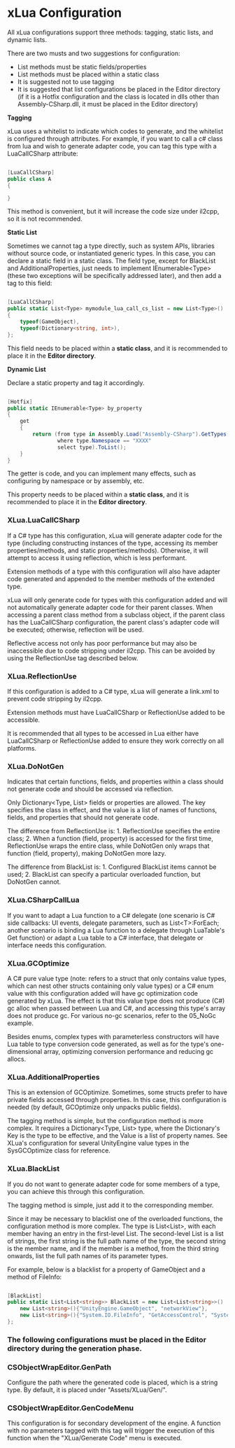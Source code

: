 
# xLua Configuration

All xLua configurations support three methods: tagging, static lists, and dynamic lists.

There are two musts and two suggestions for configuration:

* List methods must be static fields/properties
* List methods must be placed within a static class
* It is suggested not to use tagging
* It is suggested that list configurations be placed in the Editor directory (if it is a Hotfix configuration and the class is located in dlls other than Assembly-CSharp.dll, it must be placed in the Editor directory)

**Tagging**

xLua uses a whitelist to indicate which codes to generate, and the whitelist is configured through attributes. For example, if you want to call a c# class from lua and wish to generate adapter code, you can tag this type with a LuaCallCSharp attribute:

```csharp

[LuaCallCSharp]
public class A
{

}

```

This method is convenient, but it will increase the code size under il2cpp, so it is not recommended.

**Static List**

Sometimes we cannot tag a type directly, such as system APIs, libraries without source code, or instantiated generic types. In this case, you can declare a static field in a static class. The field type, except for BlackList and AdditionalProperties, just needs to implement IEnumerable&lt;Type&gt; (these two exceptions will be specifically addressed later), and then add a tag to this field:

```csharp

[LuaCallCSharp]
public static List<Type> mymodule_lua_call_cs_list = new List<Type>()
{
    typeof(GameObject),
    typeof(Dictionary<string, int>),
};

```

This field needs to be placed within a **static class**, and it is recommended to place it in the **Editor directory**.

**Dynamic List**

Declare a static property and tag it accordingly.

```csharp

[Hotfix]
public static IEnumerable<Type> by_property
{
    get
    {
        return (from type in Assembly.Load("Assembly-CSharp").GetTypes()
                where type.Namespace == "XXXX"
                select type).ToList();
    }
}

```

The getter is code, and you can implement many effects, such as configuring by namespace or by assembly, etc.

This property needs to be placed within a **static class**, and it is recommended to place it in the **Editor directory**.

### XLua.LuaCallCSharp

If a C# type has this configuration, xLua will generate adapter code for the type (including constructing instances of the type, accessing its member properties/methods, and static properties/methods). Otherwise, it will attempt to access it using reflection, which is less performant.

Extension methods of a type with this configuration will also have adapter code generated and appended to the member methods of the extended type.

xLua will only generate code for types with this configuration added and will not automatically generate adapter code for their parent classes. When accessing a parent class method from a subclass object, if the parent class has the LuaCallCSharp configuration, the parent class's adapter code will be executed; otherwise, reflection will be used.

Reflective access not only has poor performance but may also be inaccessible due to code stripping under il2cpp. This can be avoided by using the ReflectionUse tag described below.

### XLua.ReflectionUse

If this configuration is added to a C# type, xLua will generate a link.xml to prevent code stripping by il2cpp.

Extension methods must have LuaCallCSharp or ReflectionUse added to be accessible.

It is recommended that all types to be accessed in Lua either have LuaCallCSharp or ReflectionUse added to ensure they work correctly on all platforms.

### XLua.DoNotGen

Indicates that certain functions, fields, and properties within a class should not generate code and should be accessed via reflection.

Only Dictionary<Type, List<string>> fields or properties are allowed. The key specifies the class in effect, and the value is a list of names of functions, fields, and properties that should not generate code.

The difference from ReflectionUse is: 1. ReflectionUse specifies the entire class; 2. When a function (field, property) is accessed for the first time, ReflectionUse wraps the entire class, while DoNotGen only wraps that function (field, property), making DoNotGen more lazy.

The difference from BlackList is: 1. Configured BlackList items cannot be used; 2. BlackList can specify a particular overloaded function, but DoNotGen cannot.

### XLua.CSharpCallLua

If you want to adapt a Lua function to a C# delegate (one scenario is C# side callbacks: UI events, delegate parameters, such as List&lt;T&gt;:ForEach; another scenario is binding a Lua function to a delegate through LuaTable's Get function) or adapt a Lua table to a C# interface, that delegate or interface needs this configuration.

### XLua.GCOptimize

A C# pure value type (note: refers to a struct that only contains value types, which can nest other structs containing only value types) or a C# enum value with this configuration added will have gc optimization code generated by xLua. The effect is that this value type does not produce (C#) gc alloc when passed between Lua and C#, and accessing this type's array does not produce gc. For various no-gc scenarios, refer to the 05_NoGc example.

Besides enums, complex types with parameterless constructors will have Lua table to type conversion code generated, as well as for the type's one-dimensional array, optimizing conversion performance and reducing gc allocs.

### XLua.AdditionalProperties

This is an extension of GCOptimize. Sometimes, some structs prefer to have private fields accessed through properties. In this case, this configuration is needed (by default, GCOptimize only unpacks public fields).

The tagging method is simple, but the configuration method is more complex. It requires a Dictionary<Type, List<string>> type, where the Dictionary's Key is the type to be effective, and the Value is a list of property names. See XLua's configuration for several UnityEngine value types in the SysGCOptimize class for reference.

### XLua.BlackList

If you do not want to generate adapter code for some members of a type, you can achieve this through this configuration.

The tagging method is simple, just add it to the corresponding member.

Since it may be necessary to blacklist one of the overloaded functions, the configuration method is more complex. The type is List<List<string>>, with each member having an entry in the first-level List. The second-level List is a list of strings, the first string is the full path name of the type, the second string is the member name, and if the member is a method, from the third string onwards, list the full path names of its parameter types.

For example, below is a blacklist for a property of GameObject and a method of FileInfo:

```csharp

[BlackList]
public static List<List<string>> BlackList = new List<List<string>>()  {
    new List<string>(){"UnityEngine.GameObject", "networkView"},
    new List<string>(){"System.IO.FileInfo", "GetAccessControl", "System.Security.AccessControl.AccessControlSections"},
};

```

### The following configurations must be placed in the Editor directory during the generation phase.

### CSObjectWrapEditor.GenPath

Configure the path where the generated code is placed, which is a string type. By default, it is placed under "Assets/XLua/Gen/".

### CSObjectWrapEditor.GenCodeMenu

This configuration is for secondary development of the engine. A function with no parameters tagged with this tag will trigger the execution of this function when the "XLua/Generate Code" menu is executed.
